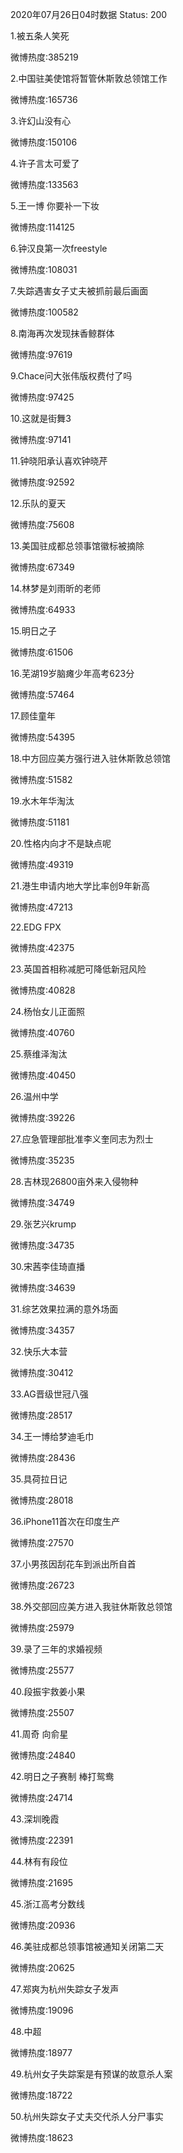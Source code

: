 2020年07月26日04时数据
Status: 200

1.被五条人笑死

微博热度:385219

2.中国驻美使馆将暂管休斯敦总领馆工作

微博热度:165736

3.许幻山没有心

微博热度:150106

4.许子言太可爱了

微博热度:133563

5.王一博 你要补一下妆

微博热度:114125

6.钟汉良第一次freestyle

微博热度:108031

7.失踪遇害女子丈夫被抓前最后画面

微博热度:100582

8.南海再次发现抹香鲸群体

微博热度:97619

9.Chace问大张伟版权费付了吗

微博热度:97425

10.这就是街舞3

微博热度:97141

11.钟晓阳承认喜欢钟晓芹

微博热度:92592

12.乐队的夏天

微博热度:75608

13.美国驻成都总领事馆徽标被摘除

微博热度:67349

14.林梦是刘雨昕的老师

微博热度:64933

15.明日之子

微博热度:61506

16.芜湖19岁脑瘫少年高考623分

微博热度:57464

17.顾佳童年

微博热度:54395

18.中方回应美方强行进入驻休斯敦总领馆

微博热度:51582

19.水木年华淘汰

微博热度:51181

20.性格内向才不是缺点呢

微博热度:49319

21.港生申请内地大学比率创9年新高

微博热度:47213

22.EDG FPX

微博热度:42375

23.英国首相称减肥可降低新冠风险

微博热度:40828

24.杨怡女儿正面照

微博热度:40760

25.蔡维泽淘汰

微博热度:40450

26.温州中学

微博热度:39226

27.应急管理部批准李义奎同志为烈士

微博热度:35235

28.吉林现26800亩外来入侵物种

微博热度:34749

29.张艺兴krump

微博热度:34735

30.宋茜李佳琦直播

微博热度:34639

31.综艺效果拉满的意外场面

微博热度:34357

32.快乐大本营

微博热度:30412

33.AG晋级世冠八强

微博热度:28517

34.王一博给梦迪毛巾

微博热度:28436

35.具荷拉日记

微博热度:28018

36.iPhone11首次在印度生产

微博热度:27570

37.小男孩因刮花车到派出所自首

微博热度:26723

38.外交部回应美方进入我驻休斯敦总领馆

微博热度:25979

39.录了三年的求婚视频

微博热度:25577

40.段振宇救姜小果

微博热度:25507

41.周奇 向俞星

微博热度:24840

42.明日之子赛制 棒打鸳鸯

微博热度:24714

43.深圳晚霞

微博热度:22391

44.林有有段位

微博热度:21695

45.浙江高考分数线

微博热度:20936

46.美驻成都总领事馆被通知关闭第二天

微博热度:20625

47.郑爽为杭州失踪女子发声

微博热度:19096

48.中超

微博热度:18977

49.杭州女子失踪案是有预谋的故意杀人案

微博热度:18722

50.杭州失踪女子丈夫交代杀人分尸事实

微博热度:18623


